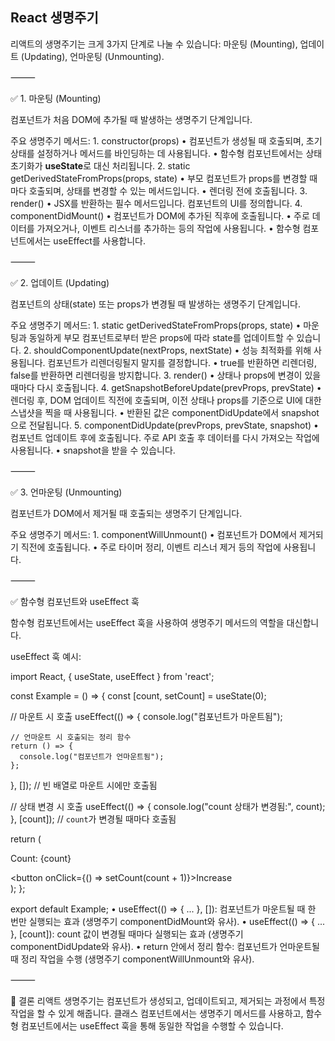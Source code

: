 ## React 생명주기

리액트의 생명주기는 크게 3가지 단계로 나눌 수 있습니다: 마운팅 (Mounting), 업데이트 (Updating), 언마운팅 (Unmounting).

⸻

✅ 1. 마운팅 (Mounting)

컴포넌트가 처음 DOM에 추가될 때 발생하는 생명주기 단계입니다.

주요 생명주기 메서드:
	1.	constructor(props)
	•	컴포넌트가 생성될 때 호출되며, 초기 상태를 설정하거나 메서드를 바인딩하는 데 사용됩니다.
	•	함수형 컴포넌트에서는 상태 초기화가 **useState**로 대신 처리됩니다.
	2.	static getDerivedStateFromProps(props, state)
	•	부모 컴포넌트가 props를 변경할 때마다 호출되며, 상태를 변경할 수 있는 메서드입니다.
	•	렌더링 전에 호출됩니다.
	3.	render()
	•	JSX를 반환하는 필수 메서드입니다. 컴포넌트의 UI를 정의합니다.
	4.	componentDidMount()
	•	컴포넌트가 DOM에 추가된 직후에 호출됩니다.
	•	주로 데이터를 가져오거나, 이벤트 리스너를 추가하는 등의 작업에 사용됩니다.
	•	함수형 컴포넌트에서는 useEffect를 사용합니다.

⸻

✅ 2. 업데이트 (Updating)

컴포넌트의 상태(state) 또는 props가 변경될 때 발생하는 생명주기 단계입니다.

주요 생명주기 메서드:
	1.	static getDerivedStateFromProps(props, state)
	•	마운팅과 동일하게 부모 컴포넌트로부터 받은 props에 따라 state를 업데이트할 수 있습니다.
	2.	shouldComponentUpdate(nextProps, nextState)
	•	성능 최적화를 위해 사용됩니다. 컴포넌트가 리렌더링될지 말지를 결정합니다.
	•	true를 반환하면 리렌더링, false를 반환하면 리렌더링을 방지합니다.
	3.	render()
	•	상태나 props에 변경이 있을 때마다 다시 호출됩니다.
	4.	getSnapshotBeforeUpdate(prevProps, prevState)
	•	렌더링 후, DOM 업데이트 직전에 호출되며, 이전 상태나 props를 기준으로 UI에 대한 스냅샷을 찍을 때 사용됩니다.
	•	반환된 값은 componentDidUpdate에서 snapshot으로 전달됩니다.
	5.	componentDidUpdate(prevProps, prevState, snapshot)
	•	컴포넌트 업데이트 후에 호출됩니다. 주로 API 호출 후 데이터를 다시 가져오는 작업에 사용됩니다.
	•	snapshot을 받을 수 있습니다.

⸻

✅ 3. 언마운팅 (Unmounting)

컴포넌트가 DOM에서 제거될 때 호출되는 생명주기 단계입니다.

주요 생명주기 메서드:
	1.	componentWillUnmount()
	•	컴포넌트가 DOM에서 제거되기 직전에 호출됩니다.
	•	주로 타이머 정리, 이벤트 리스너 제거 등의 작업에 사용됩니다.

⸻

✅ 함수형 컴포넌트와 useEffect 훅

함수형 컴포넌트에서는 useEffect 훅을 사용하여 생명주기 메서드의 역할을 대신합니다.

useEffect 훅 예시:

import React, { useState, useEffect } from 'react';

const Example = () => {
  const [count, setCount] = useState(0);

  // 마운트 시 호출
  useEffect(() => {
    console.log("컴포넌트가 마운트됨");
    
    // 언마운트 시 호출되는 정리 함수
    return () => {
      console.log("컴포넌트가 언마운트됨");
    };
  }, []); // 빈 배열로 마운트 시에만 호출됨

  // 상태 변경 시 호출
  useEffect(() => {
    console.log("count 상태가 변경됨:", count);
  }, [count]); // `count`가 변경될 때마다 호출됨

  return (
    <div>
      <p>Count: {count}</p>
      <button onClick={() => setCount(count + 1)}>Increase</button>
    </div>
  );
};

export default Example;
	•	useEffect(() => { ... }, []): 컴포넌트가 마운트될 때 한 번만 실행되는 효과 (생명주기 componentDidMount와 유사).
	•	useEffect(() => { ... }, [count]): count 값이 변경될 때마다 실행되는 효과 (생명주기 componentDidUpdate와 유사).
	•	return 안에서 정리 함수: 컴포넌트가 언마운트될 때 정리 작업을 수행 (생명주기 componentWillUnmount와 유사).

⸻

🎯 결론
리액트 생명주기는 컴포넌트가 생성되고, 업데이트되고, 제거되는 과정에서 특정 작업을 할 수 있게 해줍니다.
클래스 컴포넌트에서는 생명주기 메서드를 사용하고, 함수형 컴포넌트에서는 useEffect 훅을 통해 동일한 작업을 수행할 수 있습니다.
